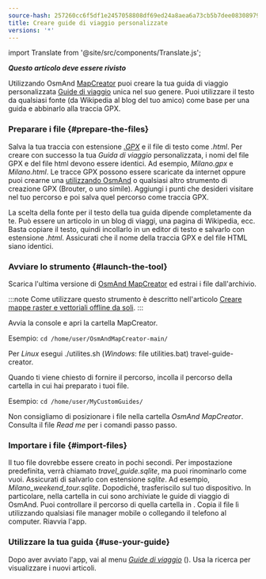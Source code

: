 ```yaml
---
source-hash: 257260cc6f5df1e2457058808df69ed24a8aea6a73cb5b7dee08308979c295ac
title: Creare guide di viaggio personalizzate
versions: '*'
---
```

import Translate from '@site/src/components/Translate.js';



**_Questo articolo deve essere rivisto_**

Utilizzando OsmAnd [MapCreator](../../versions/map-creator.md) puoi creare la tua guida di viaggio personalizzata [Guide di viaggio](../../user/plan-route/travel-guides.md) unica nel suo genere. Puoi utilizzare il testo da qualsiasi fonte (da Wikipedia al blog del tuo amico) come base per una guida e abbinarlo alla traccia GPX.

### Preparare i file {#prepare-the-files}

Salva la tua traccia con estensione *[.GPX](../osmand-file-formats/osmand-gpx.md)* e il file di testo come *.html*. Per creare con successo la tua *Guida di viaggio* personalizzata, i nomi del file GPX e del file html devono essere identici. Ad esempio, *Milano.gpx* e *Milano.html*. Le tracce GPX possono essere scaricate da internet oppure puoi crearne una [utilizzando OsmAnd](../../user/plan-route/create-route.md) o qualsiasi altro strumento di creazione GPX (Brouter, o uno simile). Aggiungi i punti che desideri visitare nel tuo percorso e poi salva quel percorso come traccia GPX.

La scelta della fonte per il testo della tua guida dipende completamente da te. Può essere un articolo in un blog di viaggi, una pagina di Wikipedia, ecc. Basta copiare il testo, quindi incollarlo in un editor di testo e salvarlo con estensione *.html*. Assicurati che il nome della traccia GPX e del file HTML siano identici.

### Avviare lo strumento {#launch-the-tool}

Scarica l'ultima versione di [OsmAnd MapCreator](http://download.osmand.net/latest-night-build/OsmAndMapCreator-main.zip) ed estrai i file dall'archivio.

:::note
Come utilizzare questo strumento è descritto nell'articolo [Creare mappe raster e vettoriali offline da soli](./create-offline-maps-yourself.md#osmandmapcreator).
:::

Avvia la console e apri la cartella MapCreator.

Esempio: `cd /home/user/OsmAndMapCreator-main/`

Per *Linux* esegui ./utilites.sh (*Windows*: file utilities.bat) travel-guide-creator.

Quando ti viene chiesto di fornire il percorso, incolla il percorso della cartella in cui hai preparato i tuoi file.

Esempio: `cd /home/user/MyCustomGuides/`

Non consigliamo di posizionare i file nella cartella *OsmAnd MapCreator*. Consulta il file *Read me* per i comandi passo passo.

### Importare i file {#import-files}

Il tuo file dovrebbe essere creato in pochi secondi. Per impostazione predefinita, verrà chiamato *travel_guide.sqlite*, ma puoi rinominarlo come vuoi. Assicurati di salvarlo con estensione *sqlite*. Ad esempio, *Milano_weekend_tour.sqlite*. Dopodiché, trasferiscilo sul tuo dispositivo. In particolare, nella cartella in cui sono archiviate le guide di viaggio di OsmAnd. Puoi controllare il percorso di quella cartella in *<Translate android="true" ids="shared_string_menu,shared_string_settings,osmand_settings,application_dir"/>*. Copia il file lì utilizzando qualsiasi file manager mobile o collegando il telefono al computer. Riavvia l'app.

### Utilizzare la tua guida {#use-your-guide}

Dopo aver avviato l'app, vai al menu *[Guide di viaggio](../../user/plan-route/travel-guides.md)* (*<Translate android="true" ids="shared_string_menu,shared_string_travel_guides"/>*). Usa la ricerca per visualizzare i nuovi articoli.
